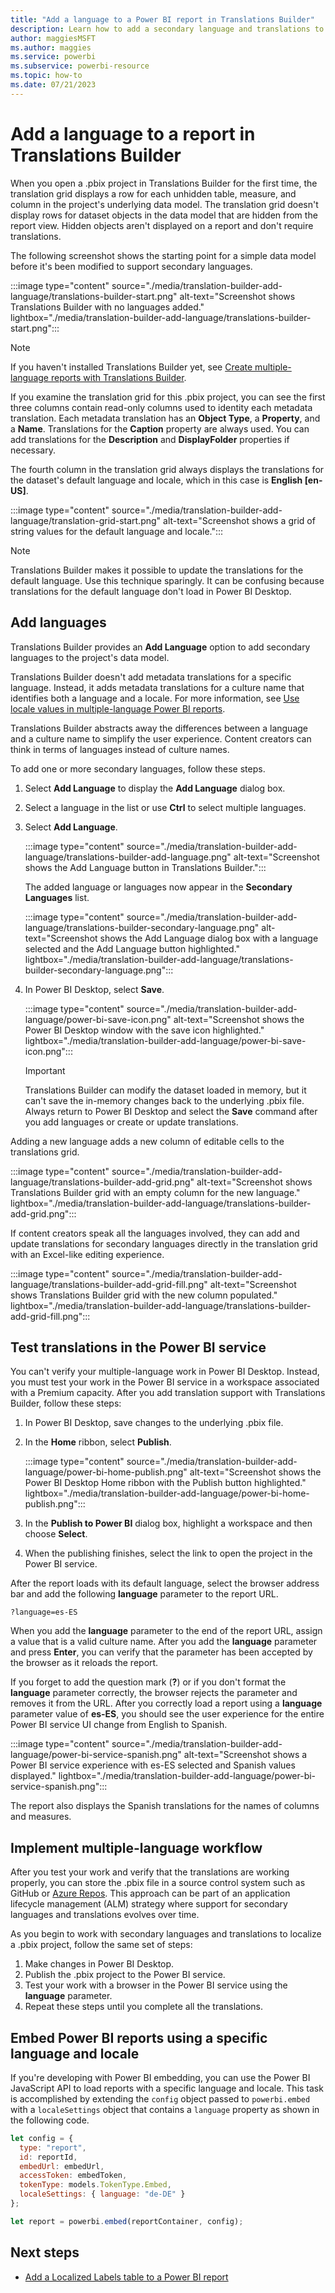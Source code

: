 ```yaml
---
title: "Add a language to a Power BI report in Translations Builder"
description: Learn how to add a secondary language and translations to a Power BI report by using Translations Builder.
author: maggiesMSFT   
ms.author: maggies
ms.service: powerbi
ms.subservice: powerbi-resource
ms.topic: how-to
ms.date: 07/21/2023
---
```

# Add a language to a report in Translations Builder

When you open a .pbix project in Translations Builder for the first time, the translation grid displays a row  for each unhidden table, measure, and column in the project's underlying data model. The translation grid doesn't display rows for dataset objects in the data model that are hidden from the report view. Hidden objects aren't displayed on a report and don't require translations.

The following screenshot shows the starting point for a simple data model before it's been modified to support secondary languages.

:::image type="content" source="./media/translation-builder-add-language/translations-builder-start.png" alt-text="Screenshot shows Translations Builder with no languages added." lightbox="./media/translation-builder-add-language/translations-builder-start.png":::

> [!NOTE]
> If you haven't installed Translations Builder yet, see [Create multiple-language reports with Translations Builder](translation-builder.md).

If you examine the translation grid for this .pbix project, you can see the first three columns contain read-only columns used to identity each metadata translation. Each metadata translation has an **Object Type**, a **Property**, and a **Name**. Translations for the **Caption** property are always used. You can add translations for the **Description** and **DisplayFolder** properties if necessary.

The fourth column in the translation grid always displays the translations for the dataset's default language and locale, which in this case is **English [en-US]**.

:::image type="content" source="./media/translation-builder-add-language/translation-grid-start.png" alt-text="Screenshot shows a grid of string values for the default language and locale.":::

> [!NOTE]
> Translations Builder makes it possible to update the translations for the default language. Use this technique sparingly. It can be confusing because translations for the default language don't load in Power BI Desktop.

## Add languages

Translations Builder provides an **Add Language** option to add secondary languages to the project's data model.

Translations Builder doesn't add metadata translations for a specific language. Instead, it adds metadata translations for a culture name that identifies both a language and a locale. For more information, see [Use locale values in multiple-language Power BI reports](multiple-language-locale.md).

Translations Builder abstracts away the differences between a language and a culture name to simplify the user experience. Content creators can think in terms of languages instead of culture names.

To add one or more secondary languages, follow these steps.

1. Select **Add Language** to display the **Add Language** dialog box.

1. Select a language in the list or use **Ctrl** to select multiple languages.

1. Select **Add Language**.

   :::image type="content" source="./media/translation-builder-add-language/translations-builder-add-language.png" alt-text="Screenshot shows the Add Language button in Translations Builder.":::

   The added language or languages now appear in the **Secondary Languages** list.

   :::image type="content" source="./media/translation-builder-add-language/translations-builder-secondary-language.png" alt-text="Screenshot shows the Add Language dialog box with a language selected and the Add Language button highlighted." lightbox="./media/translation-builder-add-language/translations-builder-secondary-language.png":::

1. In Power BI Desktop, select **Save**.

   :::image type="content" source="./media/translation-builder-add-language/power-bi-save-icon.png" alt-text="Screenshot shows the Power BI Desktop window with the save icon highlighted." lightbox="./media/translation-builder-add-language/power-bi-save-icon.png":::

   > [!IMPORTANT]
   > Translations Builder can modify the dataset loaded in memory, but it can't save the in-memory changes back to the underlying .pbix file. Always return to Power BI Desktop and select the **Save** command after you add languages or create or update translations.

Adding a new language adds a new column of editable cells to the translations grid.

:::image type="content" source="./media/translation-builder-add-language/translations-builder-add-grid.png" alt-text="Screenshot shows Translations Builder grid with an empty column for the new language." lightbox="./media/translation-builder-add-language/translations-builder-add-grid.png":::

If content creators speak all the languages involved, they can add and update translations for secondary languages directly in the translation grid with an Excel-like editing experience.

:::image type="content" source="./media/translation-builder-add-language/translations-builder-add-grid-fill.png" alt-text="Screenshot shows Translations Builder grid with the new column populated." lightbox="./media/translation-builder-add-language/translations-builder-add-grid-fill.png":::

## Test translations in the Power BI service

You can't verify your multiple-language work in Power BI Desktop. Instead, you must test your work in the Power BI service in a workspace associated with a Premium capacity. After you add translation support with Translations Builder, follow these steps:

1. In Power BI Desktop, save changes to the underlying .pbix file.

1. In the **Home** ribbon, select **Publish**.

   :::image type="content" source="./media/translation-builder-add-language/power-bi-home-publish.png" alt-text="Screenshot shows the Power BI Desktop Home ribbon with the Publish button highlighted." lightbox="./media/translation-builder-add-language/power-bi-home-publish.png":::

1. In the **Publish to Power BI** dialog box, highlight a workspace and then choose **Select**.

1. When the publishing finishes, select the link to open the project in the Power BI service.

After the report loads with its default language, select the browser address bar and add the following **language** parameter to the report URL.

```http
?language=es-ES
```

When you add the **language** parameter to the end of the report URL, assign a value that is a valid culture name. After you add the **language** parameter and press **Enter**, you can verify that the parameter has been accepted by the browser as it reloads the report.

If you forget to add the question mark (**?**) or if you don't format the **language** parameter correctly, the browser rejects the parameter and removes it from the URL. After you correctly load a report using a **language** parameter value of **es-ES**, you should see the user experience for the entire Power BI service UI change from English to Spanish.

:::image type="content" source="./media/translation-builder-add-language/power-bi-service-spanish.png" alt-text="Screenshot shows a Power BI service experience with es-ES selected and Spanish values displayed." lightbox="./media/translation-builder-add-language/power-bi-service-spanish.png":::

The report also displays the Spanish translations for the names of columns and measures.

## Implement multiple-language workflow

After you test your work and verify that the translations are working properly, you can store the .pbix file in a source control system such as GitHub or [Azure Repos](/azure/devops/repos/). This approach can be part of an application lifecycle management (ALM) strategy where support for secondary languages and translations evolves over time.

As you begin to work with secondary languages and translations to localize a .pbix project, follow the same set of steps:

1. Make changes in Power BI Desktop.
1. Publish the .pbix project to the Power BI service.
1. Test your work with a browser in the Power BI service using the **language** parameter.
1. Repeat these steps until you complete all the translations.

## Embed Power BI reports using a specific language and locale

If you're developing with Power BI embedding, you can use the Power BI JavaScript API to load reports with a specific language and locale. This task is accomplished by extending the `config` object passed to `powerbi.embed` with a `localeSettings` object that contains a `language` property as shown in the following code.

``` javascript
let config = {
  type: "report",
  id: reportId,
  embedUrl: embedUrl,
  accessToken: embedToken,
  tokenType: models.TokenType.Embed,
  localeSettings: { language: "de-DE" }
};

let report = powerbi.embed(reportContainer, config);
```

## Next steps

- [Add a Localized Labels table to a Power BI report](translation-builder-localize-label.md)
